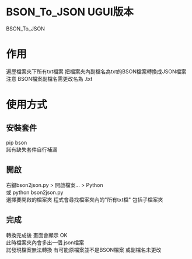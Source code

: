 # BSON_To_JSON UGUI版本
BSON_To_JSON
# 作用
遍歷檔案夾下所有txt檔案 把檔案夾內副檔名為txt的BSON檔案轉換成JSON檔案  
注意 BSON檔案副檔名需更改名為 .txt  
# 使用方式
## 安裝套件
pip bson  
諾有缺失套件自行補漏  
## 開啟
右鍵bson2json.py > 開啟檔案... > Python  
或 python bson2json.py  
選擇要開啟的檔案夾 程式會尋找檔案夾內的"所有txt檔" 包括子檔案夾  
## 完成
轉換完成後 畫面會顯示 OK  
此時檔案夾內會多出一個.json檔案  
諾發現檔案無法轉換 有可能原檔案並不是BSON檔案 或副檔名未更改  
